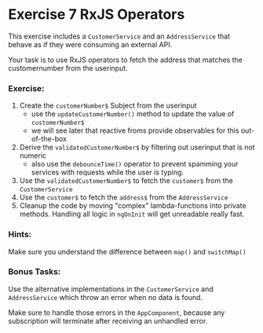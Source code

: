 # Exercise 7 RxJS Operators

This exercise includes a `CustomerService` and an `AddressService` that behave as if they were consuming an external API.

Your task is to use RxJS operators to fetch the address that matches the customernumber from the userinput.

### Exercise:
1. Create the `customerNumber$` Subject from the userinput
   - use the `updateCustomerNumber()` method to update the value of `customerNumber$`
   - we will see later that reactive froms provide observables for this out-of-the-box
2. Derive the `validatedCustomerNumber$` by filtering out userinput that is not numeric
    - also use the `debounceTime()` operator to prevent spamming your services with requests while the user is typing.
3. Use the `validatedCustomerNumber$` to fetch the `customer$` from the `CustomerService`
4. Use the `customer$` to fetch the `address$` from the `AddressService`
5. Cleanup the code by moving "complex" lambda-functions into private methods. Handling all logic in `ngOnInit` will get unreadable really fast. 

### Hints:
Make sure you understand the difference between `map()` and `switchMap()`

### Bonus Tasks:
Use the alternative implementations in the `CustomerService` and `AddressService` which throw an error when no data is found. 

Make sure to handle those errors in the `AppComponent`, because any subscription will terminate after receiving an unhandled error. 
